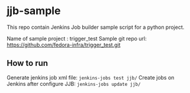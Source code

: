 jjb-sample
==========

This repo contain Jenkins Job builder sample script for a python project.

Name of sample project : trigger_test
Sample git repo url: https://github.com/fedora-infra/trigger_test.git

How to run
----------

Generate jenkins job xml file: `jenkins-jobs test jjb/`
Create jobs on Jenkins after configure JJB: `jenkins-jobs update jjb/`
